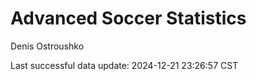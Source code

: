 # Advanced Soccer Statistics
Denis Ostroushko

<!-- gfm -->

Last successful data update: 2024-12-21 23:26:57 CST
